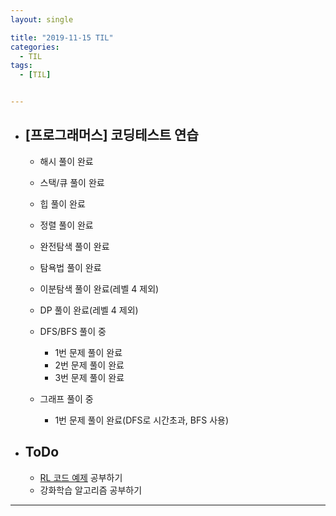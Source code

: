 ```yaml
---
layout: single

title: "2019-11-15 TIL"
categories:
  - TIL
tags:
  - [TIL]


---
```




- ## [프로그래머스] 코딩테스트 연습

  - 해시 풀이 완료
  
  - 스택/큐 풀이 완료
  
  - 힙 풀이 완료
  
  - 정렬 풀이 완료
  
  - 완전탐색 풀이 완료
  
  - 탐욕법 풀이 완료
  
  - 이분탐색 풀이 완료(레벨 4 제외)
  
  - DP 풀이 완료(레벨 4 제외)
  
  - DFS/BFS 풀이 중
  
    - 1번 문제 풀이 완료
    - 2번 문제 풀이 완료
    - 3번 문제 풀이 완료
  
  - 그래프 풀이 중
  
    - 1번 문제 풀이 완료(DFS로 시간초과, BFS 사용)
  
    
  
    
- ## ToDo

  - [RL 코드 예제](https://github.com/rlcode/reinforcement-learning-kr) 공부하기
  - 강화학습 알고리즘 공부하기

------

